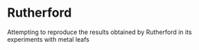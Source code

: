 # Rutherford
Attempting to reproduce the results obtained by Rutherford in its experiments with metal leafs

